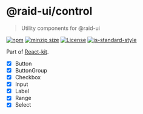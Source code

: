 
# @raid-ui/control

> Utility components for @raid-ui


[![npm](https://img.shields.io/npm/v/@raid-ui/control?style=flat-square)](https://www.npmjs.com/package/@raid-ui/control)
[![minzip size](https://img.shields.io/bundlephobia/minzip/@raid-ui/control?style=flat-square)](https://bundlephobia.com/result?p=@raid-ui/control)
[![License](https://img.shields.io/github/license/mattstyles/react-kit.svg?style=flat-square)](https://github.com/mattstyles/react-kit/blob/master/license.md)
[![js-standard-style](https://img.shields.io/badge/code%20style-standard-brightgreen.svg?style=flat-square)](http://standardjs.com/)

Part of [React-kit](https://github.com/mattstyles/react-kit).

* [x] Button
* [x] ButtonGroup
* [x] Checkbox
* [x] Input
* [x] Label
* [x] Range
* [x] Select
